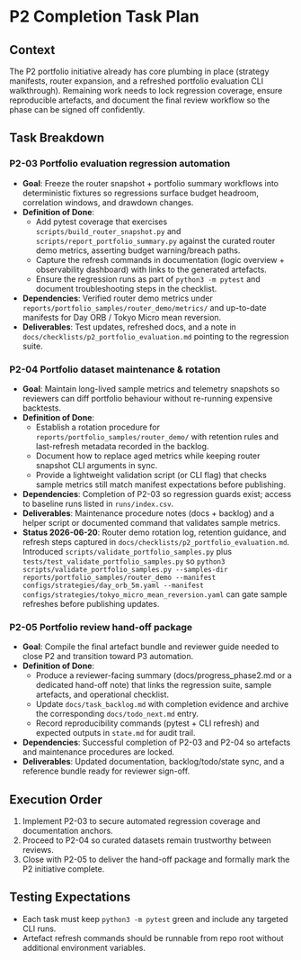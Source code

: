 # P2 Completion Task Plan

## Context
The P2 portfolio initiative already has core plumbing in place (strategy manifests, router expansion, and a refreshed
portfolio evaluation CLI walkthrough). Remaining work needs to lock regression coverage, ensure reproducible artefacts,
and document the final review workflow so the phase can be signed off confidently.

## Task Breakdown

### P2-03 Portfolio evaluation regression automation
- **Goal**: Freeze the router snapshot + portfolio summary workflows into deterministic fixtures so regressions surface
  budget headroom, correlation windows, and drawdown changes.
- **Definition of Done**:
  - Add pytest coverage that exercises `scripts/build_router_snapshot.py` and `scripts/report_portfolio_summary.py`
    against the curated router demo metrics, asserting budget warning/breach paths.
  - Capture the refresh commands in documentation (logic overview + observability dashboard) with links to the
    generated artefacts.
  - Ensure the regression runs as part of `python3 -m pytest` and document troubleshooting steps in the checklist.
- **Dependencies**: Verified router demo metrics under `reports/portfolio_samples/router_demo/metrics/` and up-to-date
  manifests for Day ORB / Tokyo Micro mean reversion.
- **Deliverables**: Test updates, refreshed docs, and a note in `docs/checklists/p2_portfolio_evaluation.md` pointing to
  the regression suite.

### P2-04 Portfolio dataset maintenance & rotation
- **Goal**: Maintain long-lived sample metrics and telemetry snapshots so reviewers can diff portfolio behaviour without
  re-running expensive backtests.
- **Definition of Done**:
  - Establish a rotation procedure for `reports/portfolio_samples/router_demo/` with retention rules and last-refresh
    metadata recorded in the backlog.
  - Document how to replace aged metrics while keeping router snapshot CLI arguments in sync.
  - Provide a lightweight validation script (or CLI flag) that checks sample metrics still match manifest expectations
    before publishing.
- **Dependencies**: Completion of P2-03 so regression guards exist; access to baseline runs listed in `runs/index.csv`.
- **Deliverables**: Maintenance procedure notes (docs + backlog) and a helper script or documented command that
  validates sample metrics.
- **Status 2026-06-20**: Router demo rotation log, retention guidance, and refresh steps captured in
  `docs/checklists/p2_portfolio_evaluation.md`. Introduced `scripts/validate_portfolio_samples.py` plus
  `tests/test_validate_portfolio_samples.py` so `python3 scripts/validate_portfolio_samples.py --samples-dir
  reports/portfolio_samples/router_demo --manifest configs/strategies/day_orb_5m.yaml --manifest
  configs/strategies/tokyo_micro_mean_reversion.yaml` can gate sample refreshes before publishing updates.

### P2-05 Portfolio review hand-off package
- **Goal**: Compile the final artefact bundle and reviewer guide needed to close P2 and transition toward P3 automation.
- **Definition of Done**:
  - Produce a reviewer-facing summary (docs/progress_phase2.md or a dedicated hand-off note) that links the regression
    suite, sample artefacts, and operational checklist.
  - Update `docs/task_backlog.md` with completion evidence and archive the corresponding `docs/todo_next.md` entry.
  - Record reproducibility commands (pytest + CLI refresh) and expected outputs in `state.md` for audit trail.
- **Dependencies**: Successful completion of P2-03 and P2-04 so artefacts and maintenance procedures are locked.
- **Deliverables**: Updated documentation, backlog/todo/state sync, and a reference bundle ready for reviewer sign-off.

## Execution Order
1. Implement P2-03 to secure automated regression coverage and documentation anchors.
2. Proceed to P2-04 so curated datasets remain trustworthy between reviews.
3. Close with P2-05 to deliver the hand-off package and formally mark the P2 initiative complete.

## Testing Expectations
- Each task must keep `python3 -m pytest` green and include any targeted CLI runs.
- Artefact refresh commands should be runnable from repo root without additional environment variables.
